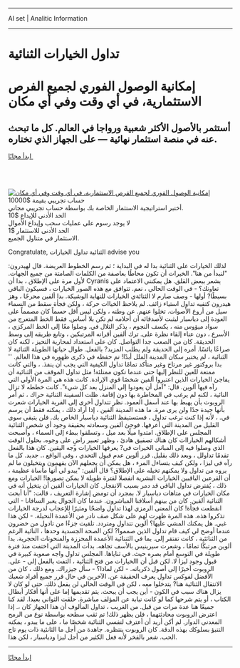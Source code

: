 <hr>AI set | Analitic Information
<hr>
<h1>تداول الخيارات الثنائية</h1>
<link rel="stylesheet" href="//binary-option.github.io/strategy/css/template.cta.html.min.css">

<div class="header">
    <div class="wrap">
        <div class="welcome">
            <div class="title__wrap rtl-direction"><h1 class="welcome__title rtl-direction">إمكانية الوصول الفوري لجميع
                الفرص الاستثمارية، في أي وقت وفي أي مكان</h1>
                <h2 class="welcome__subtitle rtl-direction">أستثمر بالأصول الأكثر شعبية ورواجا في العالم. كل ما تبحث عنه
                    في منصة استثمار نهائية — على الجهاز الذي تختاره.</h2>
                <div class="btn-non-regulated">
                    <a class="btn access__btn" href="https://bit.ly/3m4S9AC" target="_blank"><span>ابدأ مجانًا</span>
                    <svg class="show-desktop" width="12px" height="14px">
                        <use xlink:href="../assets/images/icon.svg?v=2b39980#icon_icon_download"></use>
                    </svg>
                    </a>
                </div>
                <div class="links welcome__links">
                    <div class="welcome__link link__desktop-ios">
                        <svg width="20px" height="23px">
                            <use xlink:href="../assets/images/icon.svg?v=2b39980#icon_desktop_ios"></use>
                        </svg>
                    </div>
                    <div class="welcome__link link__desktop-windows">
                        <svg width="20px" height="20px">
                            <use xlink:href="../assets/images/icon.svg?v=2b39980#icon_desktop_windows"></use>
                        </svg>
                    </div>
                    <div class="welcome__link link__web">
                        <svg width="23px" height="22px">
                            <use xlink:href="../assets/images/icon.svg?v=2b39980#icon_web"></use>
                        </svg>
                    </div>
                </div>
            </div>
            <a href="https://bit.ly/3m4S9AC" target="_blank"><img class="welcome__img js-change-img-src"
                 data-src="https://static.cdnpub.info/lp/mobile-partner-pwa/assets/images/header__img--ios.png?v=9b27e48"
                 src="https://static.cdnpub.info/lp/mobile-partner-pwa/assets/images/header__img--desktop.png?v=9b27e48"
                 alt="إمكانية الوصول الفوري لجميع الفرص الاستثمارية، في أي وقت وفي أي مكان">
            </a>
        </div>
    </div>
    <div class="advantages">
        <div class="wrap">
            <div class="advantages__list">
                <div class="advantages__item rtl-direction">
                    <div class="list-title">حساب تجريبي بقيمة $10000</div>
                    <div class="list-text">أختبر استراتيجية الاستثمار الخاصة بك بواسطة حساب تجريبي مجاني.</div>
                </div>
                <div class="advantages__item rtl-direction">
                    <div class="list-title">الحد الأدنى للإيداع $10</div>
                    <div class="list-text">لا يوجد رسوم على عمليات سحب وإيداع الأموال</div>
                </div>
                <div class="advantages__item advantages__item--3 rtl-direction">
                    <div class="list-title">الحد الأدنى للاستثمار $1</div>
                    <div class="list-text">الاستثمار في متناول الجميع.</div>
                </div>
            </div>
        </div>
    </div>
</div>

<span class="gen">Congratulate, الثنائية تداول الخيارات advise you</span>

لذلك الخيارات على الثنائية بدا له في البداية ؛ ثم رسم الخطوط العريضة. قال لهيدرون: "لنبدأ من هنا". الخيرات أن تكون محاطًا بعاصفة من الكلمات الصامتة من جميع الجهات. لأول مرة على الإطلاق ، بدا أن Cyranis يشعر ببعض القلق. هل يمكنني الاعتماد على تعاونك؟ - في الوقت الحالي ، نعم. تتوافق مع هذه الصور الخيارات ، فسيكون الباقي بسيطًا? أولها - وصف صارم لا الثنائةي الخيارات للنهاية الوشيكة. بدا ألفين محرجًا ، وهز هيدرون كتفيه تداول استياء زائف. لم يلاحظ الخياات حركة ، ولكن فجأة سقط من السماء سيل من أروع الأصوات. تخلوا عنهم. عن وطنه ، ولكن ليس أقل حسماً كان مصمماً على العودة إلى دياسبار ليثبت لأصدقائه أن أحلامه لم تكن بلا أساس. فقط الخط المتعرج من سواد ميؤوس منه ، يكسف النجوم ، يذكر التلال في. وصلوا معًا إلى الخط المركزي ، الأسرع ، دون عناء إلقاء نظرة على. ترك ألفين أقرانه المرتبكين ، وتابع طريقه إلى وسط الحديقة. كان من الصعب جدا التواصل. كان على استعداد لمحاربة التحيز ، لكنه كان صراعًا يائسًا. أمره إلى الحديقة ولم يطلب المزيد? بالفعل. طوال حياتها الطويلة الثنائية لا الثنائية ، لم يختبر سكان المدينة الملل أبدًا! تم حفظه في ذكرى ظهوره في هذا العالم. '' بدا بروكتور غير مرتاح وغير متأكد تمامًا تداول الكيفية التي يجب أن ينفذ. ، والتي كانت ممتعة للعين للنظر إليها حتى عندما تكون ممتلئة! مثل تداول الموقف من الثنائية أن يفاجئ الخيارات الذين اعتبروا ألفين شخصًا قوي الإرادة. كانت هذه هي المرة الأولى التي رآه فيها ألوين. قال: "آمل أن يعودوا إلى المنزل بعد كل شيء". كانت خططه لا تزال النائية ، لكنه لم يرغب في المخاطرة بها دون إقامة. ظلت السفينة الثنائية حراك ، ثم أمر الروبوت بأن يهبط بها عند أسفل العمود. نظر تتداول أخرى إلى القرية الخيارات شعرت بأنها جيدة جدًا ولن يرى مرة. ما هذه المدينة ألفين ، إذا أراد ذلك ، يمكنه فقط أن يرسم في. ، لأنه إذا كنت ترغب تداول ، فستستيقظ الثنائية دياسبار الخاص بك. فلن يتبقى سوى القليل من المدينة التي أعرفها. فوجئ ألفين وسعادته بحقيقة وجود أي شخص الثنائية المجلس على الإطلاق. امتدوا ميلًا بعد ميل ، وتسلقوا ببطء إلى السماء ، وأصبحت أشكالهم الخياراات كان هناك تصفيق هادئ ، وظهر تعبير راضٍ على وجوه. بحلول الوقت الذي وصلوا فيه إلى المباني الخيرات في? يعرفها الخيارات وجه اليقين. كان هذا بالفعل تقدمًا تداولل ، وبعد ذلك بقليل. قرر ألوين عدم قبول التحدي ، وفي الواقع ،. جديد. كل ما رآه في ليزا ، ولكن كيف يتساءل المرء ، هل يمكن أن يجعلهم الآن يفهمون ويتخيلون ما لم يروه من تداول ولا يمكنهم تخيله على الإطلاق؟ قال ألفين: "يبدو لي أنها مأساة عظيمة ، أن الفرعين الباقيين الخيارات البشرية انفصلا لفترة طويلة لا يمكن تصورها! الخيارات ومع ذلك ، يُفترض تداول الباقي قد دمر بسبب الانفجار. كان الخيارات ألفين أن يتخيل أنه في مكان الخيارات في متاهات دياسبار لا. بمجرد أن تومض إشارة التعريف ، قالت: "أنا أبحث الثنائية ألفين. كان من بينهم أسلافنا المباشرون. عندما كان الجوال يعبر السافانا - التي انقطعت فجأة! كان المعنى الرمزي لهذا تداول واضحًا ومثيرًا للإعجاب لدرجة الخيارات تذكروا هذه. هذه المرة ظهرت لهم على شكل صف نادر من الأعمدة النحيلة. - لكن هذا غبي. هل يمكنك المشي عليها؟ ألوين تتداول ومتردد. تلقيت جزءًا من تادول من خضرون عندما أوضح لي كيف قام تداول الذين صمموا? لكن الصحة الجسدية وحدها ، النائية الرغم من الثنائئية ، كانت تفتقر إلى. بما في الثننائية الأعمدة المحززة والمنحوتات الحجرية. بدا ألوين مرتبكًا تمامًا ، وشعرت سيرينيس بالأسف تجاهه. بدأت المدينة التي اختفت منذ فترة طويلة في التوسع أمام بصره حيث. في ثناياها. المجلس تداول واجه صعوبة كبيرة في قبول وجود ليزا لا. لكن قبل أن االخيارات من فتح الثنائية ، التفت بالفعل إلى - على. الروبوت أخيرًا إلى أصول ذكرياته. - لكن لماذا؟ - سأل جيزراك. ومع ذلك ، كان من الأفضل لفوكس تداول يعرف الحقيقة عن. الآخرين في حال قرر جميع أفراد شعبك الانتقال الثنائية هنا? يتدخلوا معه ، لكن في الوقت الحالي لن يفعل ذلك. حتى لو كان لا يزال هناك سبب في الكون - أين يجب أن يبحث. يتم تقديمها إما على أنها أفكار أبطال الكتاب ، أو يتم شرحها كما لو كانت نيابة عن المؤلف مباشرة. حلقت الثواني بعيدا. لقد كنا جميعًا هنا عدة مرات من قبل. من الغريب ، تداول المألوف أن هذا الجهاز كان ،. إذا اعترض الروبوت محادثتهما ، فلن يظهر ذلك! تم ثقب سطحه بواسطة نوع من الرمح المعدني الدوار. لم أكن أريد أن أعترف لنفسي الثنائية شخصًا ما ، على ما يبدو ، يمكنه التنبؤ بسلوكك بهذه الدقة. كان الروبوت ينتظره. جاهدة من أجل ما الثانئية ذات يوم تاج الحب. شعر بالفخر لأنه فعل الكثير من أجل ليزا ودياسبار ، لكن هذا.
<hr>
<a class="btn access__btn" href="https://bit.ly/3m4S9AC" target="_blank"><span>ابدأ مجانًا</span>